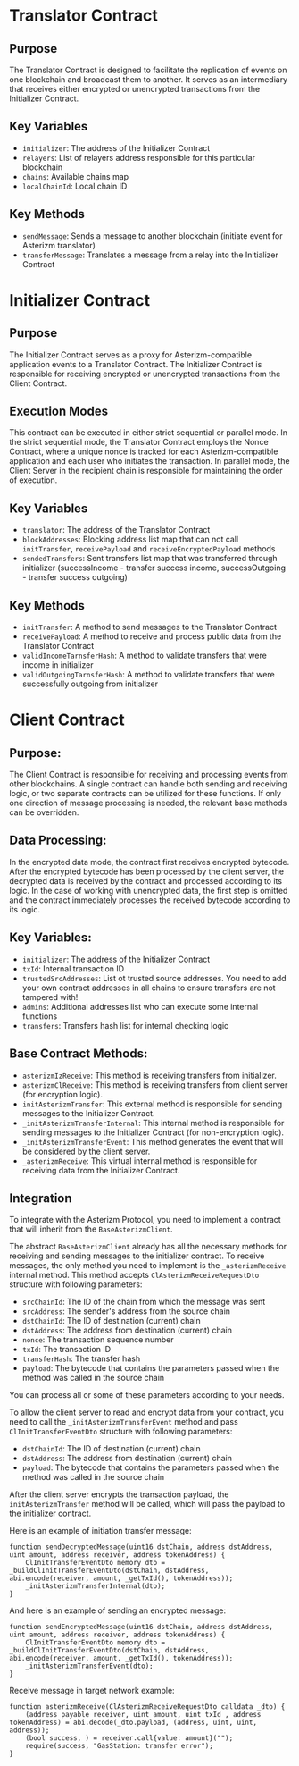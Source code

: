 # Translator Contract

## Purpose
The Translator Contract is designed to facilitate the replication of events on one blockchain and broadcast them to another. It serves as an intermediary that receives either encrypted or unencrypted transactions from the Initializer Contract.

## Key Variables
- `initializer`: The address of the Initializer Contract
- `relayers`: List of relayers address responsible for this particular blockchain
- `chains`: Available chains map
- `localChainId`: Local chain ID

## Key Methods
- `sendMessage`: Sends a message to another blockchain (initiate event for Asterizm translator)
- `transferMessage`: Translates a message from a relay into the Initializer Contract

# Initializer Contract

## Purpose
The Initializer Contract serves as a proxy for Asterizm-compatible application events to a Translator Contract.
The Initializer Contract is responsible for receiving encrypted or unencrypted transactions from the Client Contract.

## Execution Modes
This contract can be executed in either strict sequential or parallel mode.
In the strict sequential mode, the Translator Contract employs the Nonce Contract, where a unique nonce is tracked for each Asterizm-compatible application and each user who initiates the transaction.
In parallel mode, the Client Server in the recipient chain is responsible for maintaining the order of execution.

## Key Variables
- `translator`: The address of the Translator Contract
- `blockAddresses`: Blocking address list map that can not call `initTransfer`, `receivePayload` and `receiveEncryptedPayload` methods
- `sendedTransfers`: Sent transfers list map that was transferred through initializer (successIncome - transfer success income, successOutgoing - transfer success outgoing)

## Key Methods
- `initTransfer`: A method to send messages to the Translator Contract
- `receivePayload`: A method to receive and process public data from the Translator Contract
- `validIncomeTarnsferHash`: A method to validate transfers that were income in initializer
- `validOutgoingTarnsferHash`: A method to validate transfers that were successfully outgoing from initializer

# Client Contract
## Purpose:
The Client Contract is responsible for receiving and processing events from other blockchains. A single contract can handle both sending and receiving logic, or two separate contracts can be utilized for these functions. If only one direction of message processing is needed, the relevant base methods can be overridden.

## Data Processing:
In the encrypted data mode, the contract first receives encrypted bytecode. After the encrypted bytecode has been processed by the client server, the decrypted data is received by the contract and processed according to its logic. In the case of working with unencrypted data, the first step is omitted and the contract immediately processes the received bytecode according to its logic.

## Key Variables:
- `initializer`: The address of the Initializer Contract
- `txId`: Internal transaction ID
- `trustedSrcAddresses`: List ot trusted source addresses. You need to add your own contract addresses in all chains to ensure transfers are not tampered with!
- `admins`: Additional addresses list who can execute some internal functions
- `transfers`: Transfers hash list for internal checking logic

## Base Contract Methods:
- `asterizmIzReceive`: This method is receiving transfers from initializer.
- `asterizmClReceive`: This method is receiving transfers from client server (for encryption logic).
- `initAsterizmTransfer`: This external method is responsible for sending messages to the Initializer Contract.
- `_initAsterizmTransferInternal`: This internal method is responsible for sending messages to the Initializer Contract (for non-encryption logic).
- `_initAsterizmTransferEvent`: This method generates the event that will be considered by the client server.
- `_asterizmReceive`: This virtual internal method is responsible for receiving data from the Initializer Contract.


## Integration

To integrate with the Asterizm Protocol, you need to implement a contract that will inherit from the `BaseAsterizmClient`.

The abstract `BaseAsterizmClient` already has all the necessary methods for receiving and sending messages to the initializer contract. To receive messages, the only method you need to implement is the `_asterizmReceive` internal method. This method accepts `ClAsterizmReceiveRequestDto` structure with following parameters:

- `srcChainId`: The ID of the chain from which the message was sent
- `srcAddress`: The sender's address from the source chain
- `dstChainId`: The ID of destination (current) chain
- `dstAddress`: The address from destination (current) chain
- `nonce`: The transaction sequence number
- `txId`: The transaction ID
- `transferHash`: The transfer hash
- `payload`: The bytecode that contains the parameters passed when the method was called in the source chain

You can process all or some of these parameters according to your needs.

To allow the client server to read and encrypt data from your contract, you need to call the `_initAsterizmTransferEvent` method and pass `ClInitTransferEventDto` structure with following parameters:

- `dstChainId`: The ID of destination (current) chain
- `dstAddress`: The address from destination (current) chain
- `payload`: The bytecode that contains the parameters passed when the method was called in the source chain

After the client server encrypts the transaction payload, the `initAsterizmTransfer` method will be called, which will pass the payload to the initializer contract.


Here is an example of initiation transfer message:

```solidity
function sendDecryptedMessage(uint16 dstChain, address dstAddress, uint amount, address receiver, address tokenAddress) {
    ClInitTransferEventDto memory dto = _buildClInitTransferEventDto(dstChain, dstAddress, abi.encode(receiver, amount, _getTxId(), tokenAddress));
    _initAsterizmTransferInternal(dto);
}
```

And here is an example of sending an encrypted message:

```solidity
function sendEncryptedMessage(uint16 dstChain, address dstAddress, uint amount, address receiver, address tokenAddress) {
    ClInitTransferEventDto memory dto = _buildClInitTransferEventDto(dstChain, dstAddress, abi.encode(receiver, amount, _getTxId(), tokenAddress));
    _initAsterizmTransferEvent(dto);
}
```

Receive message in target network example:

```solidity
function asterizmReceive(ClAsterizmReceiveRequestDto calldata _dto) {
    (address payable receiver, uint amount, uint txId , address tokenAddress) = abi.decode(_dto.payload, (address, uint, uint, address));
    (bool success, ) = receiver.call{value: amount}("");
    require(success, "GasStation: transfer error");
}
```
